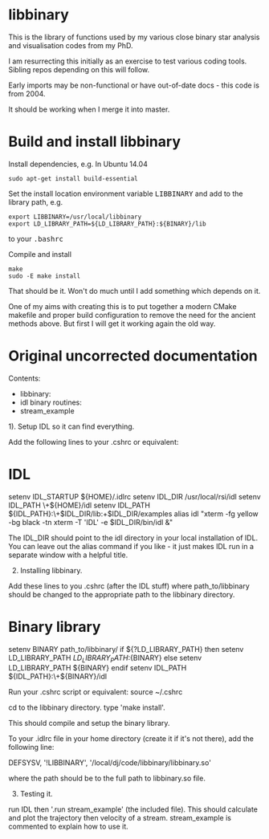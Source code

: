 # libbinary

This is the library of functions used by my various close binary star analysis and visualisation codes from my PhD.

I am resurrecting this initially as an exercise to test various coding tools. Sibling repos depending on this will follow.

Early imports may be non-functional or have out-of-date docs - this code is from 2004.

It should be working when I merge it into master.

# Build and install libbinary

Install dependencies, e.g. In Ubuntu 14.04

    sudo apt-get install build-essential

Set the install location environment variable <tt>LIBBINARY</tt> and add to the library path, e.g.

    export LIBBINARY=/usr/local/libbinary
    export LD_LIBRARY_PATH=${LD_LIBRARY_PATH}:${BINARY}/lib

to your <tt>.bashrc</tt>

Compile and install

    make
    sudo -E make install

That should be it. Won't do much until I add something which depends on it.

One of my aims with creating this is to put together a modern CMake makefile and proper build configuration to remove the need for the ancient methods above. But first I will get it working again the old way.

# Original uncorrected documentation

Contents:
* libbinary:
* idl binary routines:
* stream_example

1). Setup IDL so it can find everything.

Add the following lines to your .cshrc or equivalent:

# IDL
setenv IDL_STARTUP ${HOME}/.idlrc
setenv IDL_DIR /usr/local/rsi/idl
setenv IDL_PATH \+${HOME}/idl
setenv IDL_PATH ${IDL_PATH}:\+$IDL_DIR/lib:\+$IDL_DIR/examples
alias idl "xterm -fg yellow -bg black -tn xterm -T 'IDL' -e $IDL_DIR/bin/idl &"

The IDL_DIR should point to the idl directory in your local installation of
IDL. You can leave out the alias command if you like - it just makes IDL run
in a separate window with a helpful title.

2) Installing libbinary.

Add these lines to you .cshrc (after the IDL stuff)
where path_to/libbinary should be changed to the appropriate path to
the libbinary directory.

# Binary library
setenv BINARY path_to/libbinary/
if ${?LD_LIBRARY_PATH} then
    setenv LD_LIBRARY_PATH ${LD_LIBRARY_PATH}:${BINARY}
else
    setenv LD_LIBRARY_PATH ${BINARY}
endif
setenv IDL_PATH ${IDL_PATH}:\+${BINARY}/idl

Run your .cshrc script or equivalent: source ~/.cshrc

cd to the libbinary directory.
type 'make install'.

This should compile and setup the binary library.

To your .idlrc file in your home directory (create it if it's not there), add
the following line:

DEFSYSV, '!LIBBINARY', '/local/dj/code/libbinary/libbinary.so'

where the path should be to the full path to libbinary.so file.

3) Testing it.

run IDL then '.run stream_example' (the included file).
This should calculate and plot the trajectory then velocity
of a stream. stream_example is commented to explain how to use it.
